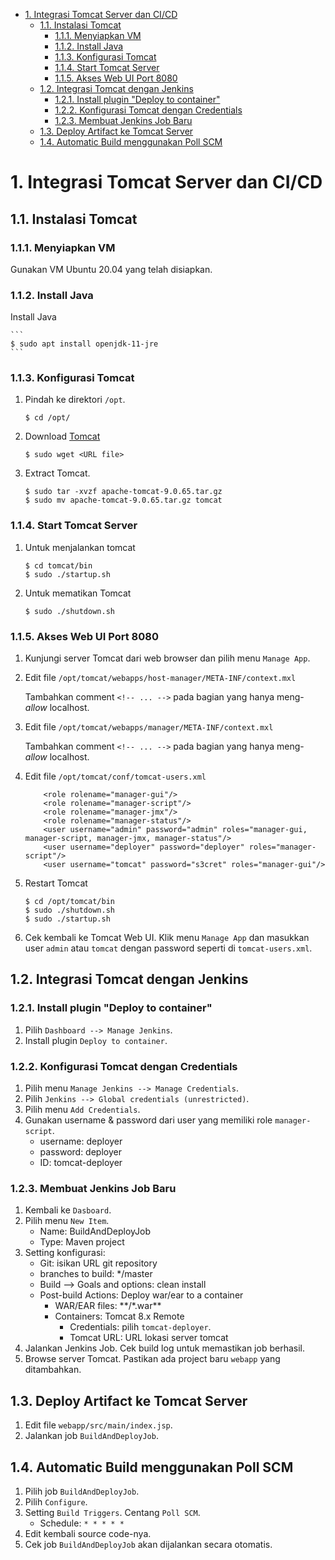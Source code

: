 - [1. Integrasi Tomcat Server dan CI/CD](#1-integrasi-tomcat-server-dan-cicd)
  - [1.1. Instalasi Tomcat](#11-instalasi-tomcat)
    - [1.1.1. Menyiapkan VM](#111-menyiapkan-vm)
    - [1.1.2. Install Java](#112-install-java)
    - [1.1.3. Konfigurasi Tomcat](#113-konfigurasi-tomcat)
    - [1.1.4. Start Tomcat Server](#114-start-tomcat-server)
    - [1.1.5. Akses Web UI Port 8080](#115-akses-web-ui-port-8080)
  - [1.2. Integrasi Tomcat dengan Jenkins](#12-integrasi-tomcat-dengan-jenkins)
    - [1.2.1. Install plugin "Deploy to container"](#121-install-plugin-deploy-to-container)
    - [1.2.2. Konfigurasi Tomcat dengan Credentials](#122-konfigurasi-tomcat-dengan-credentials)
    - [1.2.3. Membuat Jenkins Job Baru](#123-membuat-jenkins-job-baru)
  - [1.3. Deploy Artifact ke Tomcat Server](#13-deploy-artifact-ke-tomcat-server)
  - [1.4. Automatic Build menggunakan Poll SCM](#14-automatic-build-menggunakan-poll-scm)

# 1. Integrasi Tomcat Server dan CI/CD
## 1.1. Instalasi Tomcat
### 1.1.1. Menyiapkan VM
Gunakan VM Ubuntu 20.04 yang telah disiapkan.


### 1.1.2. Install Java
Install Java

    ```
    $ sudo apt install openjdk-11-jre
    ```

### 1.1.3. Konfigurasi Tomcat
1. Pindah ke direktori ```/opt```.
    ```
    $ cd /opt/
    ```
2. Download [Tomcat](https://tomcat.apache.org/download-90.cgi)  
    ```
    $ sudo wget <URL file>
    ```
3. Extract Tomcat.
    ```
    $ sudo tar -xvzf apache-tomcat-9.0.65.tar.gz
    $ sudo mv apache-tomcat-9.0.65.tar.gz tomcat
    ```

### 1.1.4. Start Tomcat Server
1. Untuk menjalankan tomcat 
    ```
    $ cd tomcat/bin
    $ sudo ./startup.sh
    ```
2. Untuk mematikan Tomcat 
    ```
    $ sudo ./shutdown.sh
    ```

### 1.1.5. Akses Web UI Port 8080
1. Kunjungi server Tomcat dari web browser dan pilih menu ```Manage App```.
2. Edit file ```/opt/tomcat/webapps/host-manager/META-INF/context.mxl```
 
    Tambahkan comment ```<!-- ... -->``` pada bagian yang hanya meng-_allow_ localhost.

3. Edit file ```/opt/tomcat/webapps/manager/META-INF/context.mxl```
   
   Tambahkan comment ```<!-- ... -->``` pada bagian yang hanya meng-_allow_ localhost.

4. Edit file ```/opt/tomcat/conf/tomcat-users.xml```
    ```
        <role rolename="manager-gui"/>
        <role rolename="manager-script"/>
        <role rolename="manager-jmx"/>
        <role rolename="manager-status"/>
        <user username="admin" password="admin" roles="manager-gui, manager-script, manager-jmx, manager-status"/>
        <user username="deployer" password="deployer" roles="manager-script"/>
        <user username="tomcat" password="s3cret" roles="manager-gui"/>
    ``` 

5. Restart Tomcat
    ```
    $ cd /opt/tomcat/bin
    $ sudo ./shutdown.sh
    $ sudo ./startup.sh
    ```
6. Cek kembali ke Tomcat Web UI. Klik menu ```Manage App``` dan masukkan user ```admin``` atau ```tomcat``` dengan password seperti di ```tomcat-users.xml```.

## 1.2. Integrasi Tomcat dengan Jenkins
### 1.2.1. Install plugin "Deploy to container"
1. Pilih ```Dashboard --> Manage Jenkins```.
2. Install plugin ```Deploy to container```.

### 1.2.2. Konfigurasi Tomcat dengan Credentials
1. Pilih menu ```Manage Jenkins --> Manage Credentials```.
2. Pilih ```Jenkins --> Global credentials (unrestricted)```.
3. Pilih menu ```Add Credentials```.
4. Gunakan username & password dari user yang memiliki role ```manager-script```.
    - username: deployer
    - password: deployer
    - ID: tomcat-deployer

### 1.2.3. Membuat Jenkins Job Baru
1. Kembali ke ```Dasboard```.
2. Pilih menu ```New Item```.
    - Name: BuildAndDeployJob
    - Type: Maven project
3. Setting konfigurasi:
    - Git: isikan URL git repository
    - branches to build: */master
    - Build --> Goals and options: clean install
    - Post-build Actions: Deploy war/ear to a container
      - WAR/EAR files: \*\*/\*.war\*\*
      - Containers: Tomcat 8.x Remote
        - Credentials: pilih ```tomcat-deployer```.
        - Tomcat URL: URL lokasi server tomcat
4. Jalankan Jenkins Job. Cek build log untuk memastikan job berhasil.
5. Browse server Tomcat. Pastikan ada project baru ```webapp``` yang ditambahkan.

## 1.3. Deploy Artifact ke Tomcat Server
1. Edit file ```webapp/src/main/index.jsp```.
2. Jalankan job ```BuildAndDeployJob```.

## 1.4. Automatic Build menggunakan Poll SCM
1. Pilih job ```BuildAndDeployJob```.
2. Pilih ```Configure```.
3. Setting ```Build Triggers```. Centang ```Poll SCM```.
    - Schedule: ```* * * * *```
4. Edit kembali source code-nya.
5. Cek job ```BuildAndDeployJob``` akan dijalankan secara otomatis.
